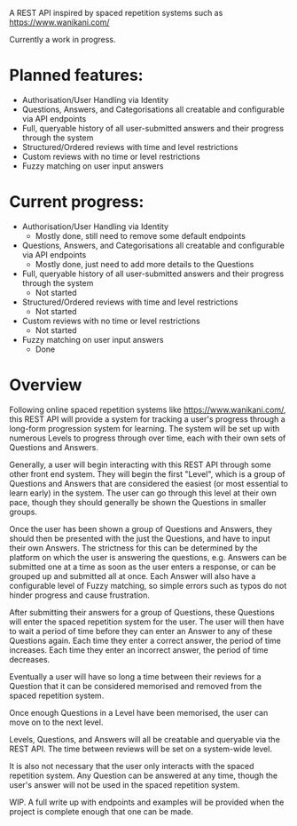 A REST API inspired by spaced repetition systems such as https://www.wanikani.com/

Currently a work in progress.

# Planned features:
- Authorisation/User Handling via Identity
- Questions, Answers, and Categorisations all creatable and configurable via API endpoints
- Full, queryable history of all user-submitted answers and their progress through the system
- Structured/Ordered reviews with time and level restrictions
- Custom reviews with no time or level restrictions
- Fuzzy matching on user input answers

# Current progress:
- Authorisation/User Handling via Identity
  - Mostly done, still need to remove some default endpoints
- Questions, Answers, and Categorisations all creatable and configurable via API endpoints
  - Mostly done, just need to add more details to the Questions
- Full, queryable history of all user-submitted answers and their progress through the system
  - Not started
- Structured/Ordered reviews with time and level restrictions
  - Not started
- Custom reviews with no time or level restrictions
  - Not started
- Fuzzy matching on user input answers
  - Done

# Overview

Following online spaced repetition systems like https://www.wanikani.com/, this REST API will provide a system for tracking a user's progress through a long-form progression system for learning. The system will be set up with numerous Levels to progress through over time, each with their own sets of Questions and Answers.

Generally, a user will begin interacting with this REST API through some other front end system. They will begin the first "Level", which is a group of Questions and Answers that are considered the easiest (or most essential to learn early) in the system. The user can go through this level at their own pace, though they should generally be shown the Questions in smaller groups.

Once the user has been shown a group of Questions and Answers, they should then be presented with the just the Questions, and have to input their own Answers. The strictness for this can be determined by the platform on which the user is answering the questions, e.g. Answers can be submitted one at a time as soon as the user enters a response, or can be grouped up and submitted all at once. Each Answer will also have a configurable level of Fuzzy matching, so simple errors such as typos do not hinder progress and cause frustration.

After submitting their answers for a group of Questions, these Questions will enter the spaced repetition system for the user. The user will then have to wait a period of time before they can enter an Answer to any of these Questions again. Each time they enter a correct answer, the period of time increases. Each time they enter an incorrect answer, the period of time decreases.

Eventually a user will have so long a time between their reviews for a Question that it can be considered memorised and removed from the spaced repetition system.

Once enough Questions in a Level have been memorised, the user can move on to the next level.

Levels, Questions, and Answers will all be creatable and queryable via the REST API. The time between reviews will be set on a system-wide level.

It is also not necessary that the user only interacts with the spaced repetition system. Any Question can be answered at any time, though the user's answer will not be used in the spaced repetition system.



WIP. A full write up with endpoints and examples will be provided when the project is complete enough that one can be made.


